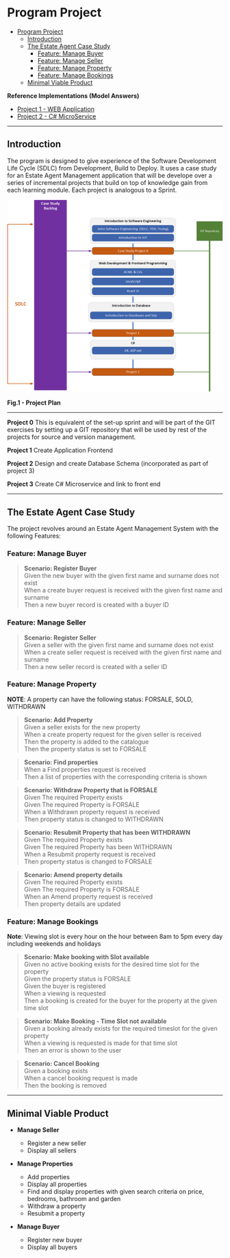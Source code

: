# Program Project

- [Program Project](#phase-3---program-project)
  - [Introduction](#introduction)
  - [The Estate Agent Case Study](#the-estate-agent-case-study)
    - [Feature: Manage Buyer](#feature-manage-buyer)
    - [Feature: Manage Seller](#feature-manage-seller)
    - [Feature: Manage Property](#feature-manage-property)
    - [Feature: Manage Bookings](#feature-manage-bookings)
  - [Minimal Viable Product](#minimal-viable-product)

**Reference Implementations (Model Answers)**

- [Project 1 - WEB Application](./project1-react/README.md)
- [Project 2 - C# MicroService](./project2-csharp/README.md)

---

## Introduction
The program is designed to give experience of the Software Development Life Cycle (SDLC) from Development, Build to Deploy.  It uses a case study for an Estate Agent Management application that will be develope over a series of incremental projects that build on top of knowledge gain from each learning module.  Each project is analogous to a Sprint.

![](./docs/images/project-plan.png)
<figcaption><b>Fig.1 - Project Plan</b></figcaption>

---

**Project 0**
This is equivalent of the set-up sprint and will be part of the GIT exercises by setting up a GIT repository that will be used by rest of the projects for source and version management.

**Project 1**
Create Application Frontend 

**Project 2**
Design and create Database Schema (incorporated as part of project 3)

**Project 3**
Create C# Microservice and link to front end

---

## The Estate Agent Case Study
The project revolves around an Estate Agent Management System with the following Features:

### Feature: Manage Buyer<span/>
>**Scenario: Register Buyer**   
Given the new buyer with the given first name and surname does not exist   
When a create buyer request is received with the given first name and surname   
Then a new buyer record is created with a buyer ID   

### Feature: Manage Seller<span/>
>**Scenario: Register Seller**   
Given a seller with the given first name and surname does not exist   
When a create seller request is received with the given first name and surname   
Then a new seller record is created with a seller ID   

### Feature: Manage Property
**NOTE**: A property can have the following status:  FORSALE, SOLD, WITHDRAWN
>**Scenario: Add Property**   
Given a seller exists for the new property   
When a create property request for the given seller is received   
Then the property is added to the catalogue   
Then the property status is set to FORSALE   

>**Scenario: Find properties**   
When a Find properties request is received   
Then a list of properties with the corresponding criteria is shown   

>**Scenario: Withdraw Property that is FORSALE**   
Given The required Property exists   
Given The required Property is FORSALE   
When a Withdrawn property request is received   
Then property status is changed to WITHDRAWN   

>**Scenario: Resubmit Property that has been WITHDRAWN**   
Given The required Property exists   
Given The required Property has been WITHDRAWN   
When a Resubmit property request is received   
Then property status is changed to FORSALE   

>**Scenario: Amend property details**   
Given The required Property exists   
Given The required Property is FORSALE   
When an Amend property request is received   
Then property details are updated   

### Feature: Manage Bookings
**Note**:  Viewing slot is every hour on the hour between 8am to 5pm every day including weekends and holidays
>**Scenario: Make booking with Slot available**   
Given no active booking exists for the desired time slot for the property   
Given the property status is FORSALE   
Given the buyer is registered   
When a viewing is requested   
Then a booking is created for the buyer for the property at the given time slot   

>**Scenario: Make Booking - Time Slot not available**   
Given a booking already exists for the required timeslot for the given property   
When a viewing is requested is made for that time slot   
Then an error is shown to the user   

>**Scenario: Cancel Booking**   
Given a booking exists   
When a cancel booking request is made   
Then the booking is removed   

---

## Minimal Viable Product

- **Manage Seller**
  - Register a new seller
  - Display all sellers

- **Manage Properties**
  - Add properties
  - Display all properties
  - Find and display properties with given search criteria on price, bedrooms, bathroom and garden
  - Withdraw a property
  - Resubmit a property

- **Manage Buyer**
    - Register new buyer
    - Display all buyers
